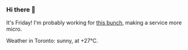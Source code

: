 ### Hi there :wave:

It's Friday! I'm probably working for [this bunch](https://github.com/kohofinancial), making a service more micro.

Weather in Toronto: sunny, at +27°C.
